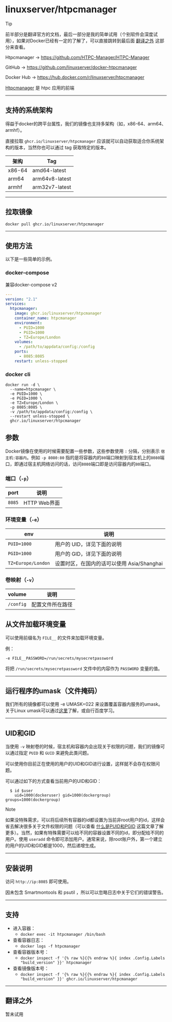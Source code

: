 # linuxserver/htpcmanager

> [!TIP]
>
> 前半部分是翻译官方的文档，最后一部分是我的简单试用（个别软件会深度试用），如果对Docker已经有一定的了解了，可以直接跳转到最后面 [翻译之外](#翻译之外) 这部分来查看。

Htpcmanager → https://github.com/HTPC-Manager/HTPC-Manager

GitHub → https://github.com/linuxserver/docker-htpcmanager

Docker Hub → https://hub.docker.com/r/linuxserver/htpcmanager

[Htpcmanager](https://github.com/HTPC-Manager/HTPC-Manager) 是 htpc 应用的前端

------

## 支持的系统架构

得益于docker的跨平台属性，我们的镜像也支持多架构（如，x86-64、arm64、armhf）。

直接拉取 `ghcr.io/linuxserver/htpcmanager` 应该就可以自动获取适合你系统架构的版本，当然你也可以通过 tag 获取特定的版本。

| 架构   | Tag            |
| ------ | -------------- |
| x86-64 | amd64-latest   |
| arm64  | arm64v8-latest |
| armhf  | arm32v7-latest |

------

## 拉取镜像

```shell
docker pull ghcr.io/linuxserver/htpcmanager
```

------

## 使用方法

以下是一些简单的示例。

### docker-compose

兼容docker-compose v2

```yaml
---
version: "2.1"
services:
  htpcmanager:
    image: ghcr.io/linuxserver/htpcmanager
    container_name: htpcmanager
    environment:
      - PUID=1000
      - PGID=1000
      - TZ=Europe/London
    volumes:
      - /path/to/appdata/config:/config
    ports:
      - 8085:8085
    restart: unless-stopped
```

### docker cli

```shell
docker run -d \
  --name=htpcmanager \
  -e PUID=1000 \
  -e PGID=1000 \
  -e TZ=Europe/London \
  -p 8085:8085 \
  -v /path/to/appdata/config:/config \
  --restart unless-stopped \
  ghcr.io/linuxserver/htpcmanager
```

## 参数

Docker镜像在使用的时候需要配置一些参数，这些参数使用 `:` 分隔，分别表示 `宿主机:容器内`。例如 `-p 8080:80` 指的是将容器内的`80`端口映射到宿主机上的`8080`端口，即通过宿主机网络访问的话，访问`8080`端口即是访问容器内的`80`端口。

### 端口（`-p`）

| port   | 说明         |
| ------ | ------------ |
| `8085` | HTTP Web界面 |

### 环境变量（`-e`）

| env                | 说明                                       |
| ------------------ | ------------------------------------------ |
| `PUID=1000`        | 用户的 UID，详见下面的说明                 |
| `PGID=1000`        | 用户的 GID，详见下面的说明                 |
| `TZ=Europe/London` | 设置时区，在国内的话可以使用 Asia/Shanghai |

### 卷映射（`-v`）

| volume    | 说明             |
| --------- | ---------------- |
| `/config` | 配置文件所在路径 |




## 从文件加载环境变量

可以使用前缀名为 `FILE__` 的文件来加载环境变量。

例：

```
-e FILE__PASSWORD=/run/secrets/mysecretpassword
```

将把 `/run/secrets/mysecretpassword` 文件中的内容作为 `PASSWORD` 变量的值。

------

## 运行程序的umask（文件掩码）

我们所有的镜像都可以使用 -e UMASK=022 来设置覆盖容器内服务的umask。关于Linux umask可以通过[这里](https://en.wikipedia.org/wiki/Umask)了解，或自行百度学习。

------

## UID和GID

当使用 `-v` 映射卷的时候，宿主机和容器内会出现关于权限的问题，我们的镜像可以通过指定 `PUID` 和 `GUID` 来避免此类问题。

可以使用你目前正在使用的用户的UID和GID进行设置，这样就不会存在权限问题。

可以通过如下的方式查看当前用户的UID和GID：

```shell
  $ id $user
    uid=1000(dockeruser) gid=1000(dockergroup) groups=1000(dockergroup)
```

> [!NOTE]
>
> 如果没特殊需求，可以将后续所有容器的id都设置为当前非root用户的id，这样会省去解决很多关于文件权限的问题（可以查看 [什么是PUID和PGID](general/understanding-puid-and-pgid.md) 这篇文章了解更多）。当然，如果有特殊需要可以给不同的容器设置不同的id，即分配给不同的用户。使用 `useradd` 命令即可添加用户。通常来说，除root账户外，第一个建立的用户的UID和GID都是1000，然后递增生成。

------

## 安装说明

访问 `http://ip:8085` 即可使用。

因未包含 Smartmontools 和 psutil ，所以可以忽略日志中关于它们的错误警告。



------

## 支持

- 进入容器：
  - `docker exec -it htpcmanager /bin/bash`
- 查看容器日志：
  - `docker logs -f htpcmanager`
- 查看容器版本号：
  - `docker inspect -f '{% raw %}{{% endraw %}{ index .Config.Labels "build_version" }}' htpcmanager`
- 查看镜像版本号：
  - `docker inspect -f '{% raw %}{{% endraw %}{ index .Config.Labels "build_version" }}' ghcr.io/linuxserver/htpcmanager`

------

## 翻译之外

暂未试用